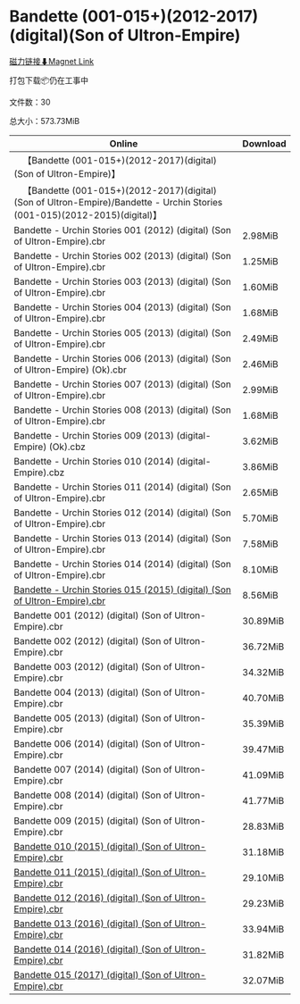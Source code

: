 # Bandette (001-015+)(2012-2017)(digital)(Son of Ultron-Empire)

[磁力链接⬇Magnet Link](magnet:?xt=urn:btih:a8d06fe7ac22399feb3025958f028e90a9184a50&dn=Bandette%20%28001-015%2B%29%282012-2017%29%28digital%29%28Son%20of%20Ultron-Empire%29)

打包下载📦仍在工事中

文件数：30

总大小：573.73MiB

Online | Download
--- | ---
&emsp;【Bandette (001-015+)(2012-2017)(digital)(Son of Ultron-Empire)】 | 
&emsp;【Bandette (001-015+)(2012-2017)(digital)(Son of Ultron-Empire)/Bandette - Urchin Stories (001-015)(2012-2015)(digital)】 | 
Bandette - Urchin Stories 001 (2012) (digital) (Son of Ultron-Empire).cbr | 2.98MiB
Bandette - Urchin Stories 002 (2013) (digital) (Son of Ultron-Empire).cbr | 1.25MiB
Bandette - Urchin Stories 003 (2013) (digital) (Son of Ultron-Empire).cbr | 1.60MiB
Bandette - Urchin Stories 004 (2013) (digital) (Son of Ultron-Empire).cbr | 1.68MiB
Bandette - Urchin Stories 005 (2013) (digital) (Son of Ultron-Empire).cbr | 2.49MiB
Bandette - Urchin Stories 006 (2013) (digital) (Son of Ultron-Empire) (Ok).cbr | 2.46MiB
Bandette - Urchin Stories 007 (2013) (digital) (Son of Ultron-Empire).cbr | 2.99MiB
Bandette - Urchin Stories 008 (2013) (digital) (Son of Ultron-Empire).cbr | 1.68MiB
Bandette - Urchin Stories 009 (2013) (digital-Empire) (Ok).cbz | 3.62MiB
Bandette - Urchin Stories 010 (2014) (digital-Empire).cbz | 3.86MiB
Bandette - Urchin Stories 011 (2014) (digital) (Son of Ultron-Empire).cbr | 2.65MiB
Bandette - Urchin Stories 012 (2014) (digital) (Son of Ultron-Empire).cbr | 5.70MiB
Bandette - Urchin Stories 013 (2014) (digital) (Son of Ultron-Empire).cbr | 7.58MiB
Bandette - Urchin Stories 014 (2014) (digital) (Son of Ultron-Empire).cbr | 8.10MiB
[Bandette - Urchin Stories 015 (2015) (digital) (Son of Ultron-Empire).cbr](https://github.com/alicewish/markdown/blob/master/comic/Bandette-Urchin-Stories-015-2015-digital-Son-of-Ultron-Empire-cbr.md) | 8.56MiB
Bandette 001 (2012) (digital) (Son of Ultron-Empire).cbr | 30.89MiB
Bandette 002 (2012) (digital) (Son of Ultron-Empire).cbr | 36.72MiB
Bandette 003 (2012) (digital) (Son of Ultron-Empire).cbr | 34.32MiB
Bandette 004 (2013) (digital) (Son of Ultron-Empire).cbr | 40.70MiB
Bandette 005 (2013) (digital) (Son of Ultron-Empire).cbr | 35.39MiB
Bandette 006 (2014) (digital) (Son of Ultron-Empire).cbr | 39.47MiB
Bandette 007 (2014) (digital) (Son of Ultron-Empire).cbr | 41.09MiB
Bandette 008 (2014) (digital) (Son of Ultron-Empire).cbr | 41.77MiB
Bandette 009 (2015) (digital) (Son of Ultron-Empire).cbr | 28.83MiB
[Bandette 010 (2015) (digital) (Son of Ultron-Empire).cbr](https://github.com/alicewish/markdown/blob/master/comic/Bandette-010-2015-digital-Son-of-Ultron-Empire-cbr.md) | 31.18MiB
[Bandette 011 (2015) (digital) (Son of Ultron-Empire).cbr](https://github.com/alicewish/markdown/blob/master/comic/Bandette-011-2015-digital-Son-of-Ultron-Empire-cbr.md) | 29.10MiB
[Bandette 012 (2016) (digital) (Son of Ultron-Empire).cbr](https://github.com/alicewish/markdown/blob/master/comic/Bandette-012-2016-digital-Son-of-Ultron-Empire-cbr.md) | 29.23MiB
[Bandette 013 (2016) (digital) (Son of Ultron-Empire).cbr](https://github.com/alicewish/markdown/blob/master/comic/Bandette-013-2016-digital-Son-of-Ultron-Empire-cbr.md) | 33.94MiB
[Bandette 014 (2016) (digital) (Son of Ultron-Empire).cbr](https://github.com/alicewish/markdown/blob/master/comic/Bandette-014-2016-digital-Son-of-Ultron-Empire-cbr.md) | 31.82MiB
[Bandette 015 (2017) (digital) (Son of Ultron-Empire).cbr](https://github.com/alicewish/markdown/blob/master/comic/Bandette-015-2017-digital-Son-of-Ultron-Empire-cbr.md) | 32.07MiB